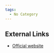 ```yaml
---
tags:
  - No Category
---
```

## External Links

- [Official
  website](http://www.subrosasoft.com/OSXSoftware/index.php?main_page=product_info&cPath=200&products_id=7)